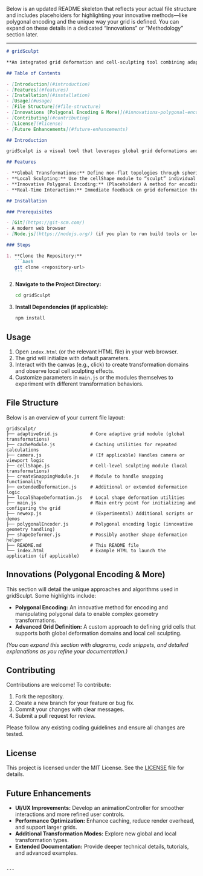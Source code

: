 Below is an updated README skeleton that reflects your actual file structure and includes placeholders for highlighting your innovative methods—like polygonal encoding and the unique way your grid is defined. You can expand on these details in a dedicated “Innovations” or “Methodology” section later.

---

````markdown
# gridSculpt

**An integrated grid deformation and cell-sculpting tool combining adaptiveGrid and cellShape modules for rich, interactive visualizations.**

## Table of Contents

- [Introduction](#introduction)
- [Features](#features)
- [Installation](#installation)
- [Usage](#usage)
- [File Structure](#file-structure)
- [Innovations (Polygonal Encoding & More)](#innovations-polygonal-encoding--more)
- [Contributing](#contributing)
- [License](#license)
- [Future Enhancements](#future-enhancements)

## Introduction

gridSculpt is a visual tool that leverages global grid deformations and fine-tuned per-cell adjustments to create dynamic, interactive visualizations. By combining an adaptive grid system with a local shape deformation engine, it enables rich, sculpted effects across any canvas-based project.

## Features

- **Global Transformations:** Define non-flat topologies through spherical, cylindrical, or other transformation domains.
- **Local Sculpting:** Use the cellShape module to “sculpt” individual cells with customizable parameters (sphericity, rotational symmetry, etc.).
- **Innovative Polygonal Encoding:** (Placeholder) A method for encoding and manipulating polygonal data within the grid—enables advanced geometry transformations.
- **Real-Time Interaction:** Immediate feedback on grid deformation through click or drag events.

## Installation

### Prerequisites

- [Git](https://git-scm.com/)
- A modern web browser
- [Node.js](https://nodejs.org/) (if you plan to run build tools or local servers)

### Steps

1. **Clone the Repository:**
   ```bash
   git clone <repository-url>
   ```
````

2. **Navigate to the Project Directory:**
   ```bash
   cd gridSculpt
   ```
3. **Install Dependencies (if applicable):**
   ```bash
   npm install
   ```

## Usage

1. Open `index.html` (or the relevant HTML file) in your web browser.
2. The grid will initialize with default parameters.
3. Interact with the canvas (e.g., click) to create transformation domains and observe local cell sculpting effects.
4. Customize parameters in `main.js` or the modules themselves to experiment with different transformation behaviors.

## File Structure

Below is an overview of your current file layout:

```
gridSculpt/
├── adaptiveGrid.js            # Core adaptive grid module (global transformations)
├── cacheModule.js             # Caching utilities for repeated calculations
├── camera.js                  # (If applicable) Handles camera or viewport logic
├── cellShape.js               # Cell-level sculpting module (local transformations)
├── createSnappingModule.js    # Module to handle snapping functionality
├── extendedDeformation.js     # Additional or extended deformation logic
├── localShapeDeformation.js   # Local shape deformation utilities
├── main.js                    # Main entry point for initializing and configuring the grid
├── newexp.js                  # (Experimental) Additional scripts or demos
├── polygonalEncoder.js        # Polygonal encoding logic (innovative geometry handling)
├── shapeDeformer.js           # Possibly another shape deformation helper
├── README.md                  # This README file
└── index.html                 # Example HTML to launch the application (if applicable)
```

## Innovations (Polygonal Encoding & More)

This section will detail the unique approaches and algorithms used in gridSculpt. Some highlights include:

- **Polygonal Encoding:** An innovative method for encoding and manipulating polygonal data to enable complex geometry transformations.
- **Advanced Grid Definition:** A custom approach to defining grid cells that supports both global deformation domains and local cell sculpting.

_(You can expand this section with diagrams, code snippets, and detailed explanations as you refine your documentation.)_

## Contributing

Contributions are welcome! To contribute:

1. Fork the repository.
2. Create a new branch for your feature or bug fix.
3. Commit your changes with clear messages.
4. Submit a pull request for review.

Please follow any existing coding guidelines and ensure all changes are tested.

## License

This project is licensed under the MIT License. See the [LICENSE](LICENSE) file for details.

## Future Enhancements

- **UI/UX Improvements:** Develop an animationController for smoother interactions and more refined user controls.
- **Performance Optimization:** Enhance caching, reduce render overhead, and support larger grids.
- **Additional Transformation Modes:** Explore new global and local transformation types.
- **Extended Documentation:** Provide deeper technical details, tutorials, and advanced examples.

```

---

```
